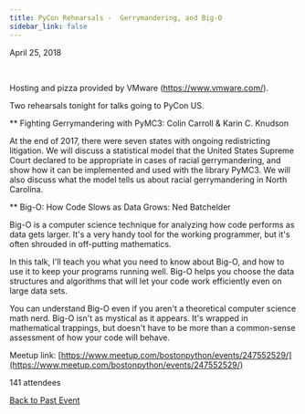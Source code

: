 ```yaml
---
title: PyCon Rehearsals -  Gerrymandering, and Big-O
sidebar_link: false
---
```


April 25, 2018


   

Hosting and pizza provided by VMware (https://www.vmware.com/).

Two rehearsals tonight for talks going to PyCon US.

** Fighting Gerrymandering with PyMC3: Colin Carroll & Karin C. Knudson

At the end of 2017, there were seven states with ongoing redistricting litigation. We will discuss a statistical model that the United States Supreme Court declared to be appropriate in cases of racial gerrymandering, and show how it can be implemented and used with the library PyMC3. We will also discuss what the model tells us about racial gerrymandering in North Carolina.

** Big-O: How Code Slows as Data Grows: Ned Batchelder

Big-O is a computer science technique for analyzing how code performs as data gets larger. It's a very handy tool for the working programmer, but it's often shrouded in off-putting mathematics.

In this talk, I'll teach you what you need to know about Big-O, and how to use it to keep your programs running well. Big-O helps you choose the data structures and algorithms that will let your code work efficiently even on large data sets.

You can understand Big-O even if you aren't a theoretical computer science math nerd. Big-O isn't as mystical as it appears. It's wrapped in mathematical trappings, but doesn't have to be more than a common-sense assessment of how your code will behave.


Meetup link: [https://www.meetup.com/bostonpython/events/247552529/](https://www.meetup.com/bostonpython/events/247552529/)

141 attendees

[Back to Past Event](past-events.md)